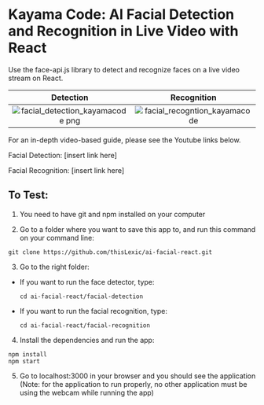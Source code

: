 
# Kayama Code: AI Facial Detection and Recognition in Live Video with React

Use the face-api.js library to detect and recognize faces on a live video stream on React.


| Detection        |   Recognition         | 
| :-------------: |:-------------:|
|   ![facial_detection_kayamacode png](https://user-images.githubusercontent.com/29619117/130638183-a24e93fe-7ed9-4318-a394-363679315c81.png)  | ![facial_recogntion_kayamacode](https://user-images.githubusercontent.com/29619117/130638208-ad2e475f-cf68-4edd-8bce-72d9c4438c43.png) |

For an in-depth video-based guide, please see the Youtube links below.

Facial Detection: [insert link here]

Facial Recognition: [insert link here]

## To Test:

1. You need to have git and npm installed on your computer

2. Go to a folder where you want to save this app to, and run this command on your command line:

```
git clone https://github.com/thisLexic/ai-facial-react.git
```

3. Go to the right folder:

- If you want to run the face detector, type:
  ```
  cd ai-facial-react/facial-detection
  ```
- If you want to run the facial recognition, type:
  ```
  cd ai-facial-react/facial-recognition
  ```

4. Install the dependencies and run the app:

```
npm install
npm start
```

5. Go to localhost:3000 in your browser and you should see the application
   (Note: for the application to run properly, no other application must be using the webcam while running the app)
